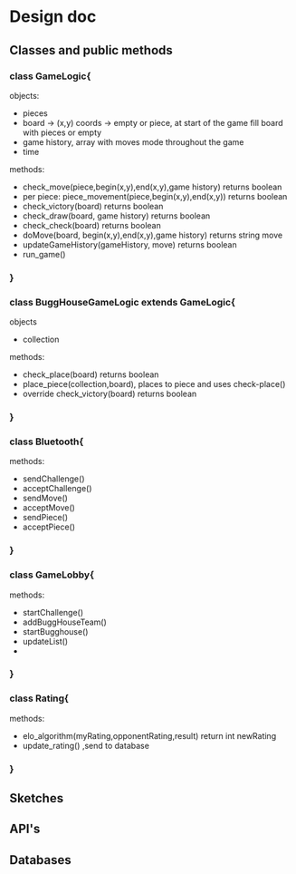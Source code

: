# Design doc

## Classes and public methods

### class GameLogic{


objects:


- pieces 
- board -> (x,y) coords -> empty or piece, at start of the game fill board with pieces or empty
- game history, array with moves mode throughout the game
- time
 

 methods:
 
 
- check_move(piece,begin(x,y),end(x,y),game history) returns boolean
- per piece: piece_movement(piece,begin(x,y),end(x,y)) returns boolean
- check_victory(board) returns boolean
- check_draw(board, game history) returns boolean
- check_check(board) returns boolean
- doMove(board, begin(x,y),end(x,y),game history) returns string move
- updateGameHistory(gameHistory, move) returns boolean
- run_game()

### }

### class BuggHouseGameLogic extends GameLogic{
objects


- collection


methods:


- check_place(board) returns boolean
- place_piece(collection,board), places to piece and uses check-place()
- override check_victory(board) returns boolean

### }

### class Bluetooth{
methods:

- sendChallenge()
- acceptChallenge()
- sendMove()
- acceptMove()
- sendPiece()
- acceptPiece()
 

### }
### class GameLobby{

methods:

- startChallenge()
- addBuggHouseTeam()
- startBugghouse()
- updateList()
- 
### }
### class Rating{


methods:


- elo_algorithm(myRating,opponentRating,result) return int newRating
- update_rating() ,send to database
### }

## Sketches 

## API's

## Databases
